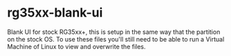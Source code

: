 # rg35xx-blank-ui
Blank UI for stock RG35xx+, this is setup in the same way that the partition on the stock OS. To use these files you'll still need to be able to run a Virtual Machine of Linux to view and overwrite the files.
